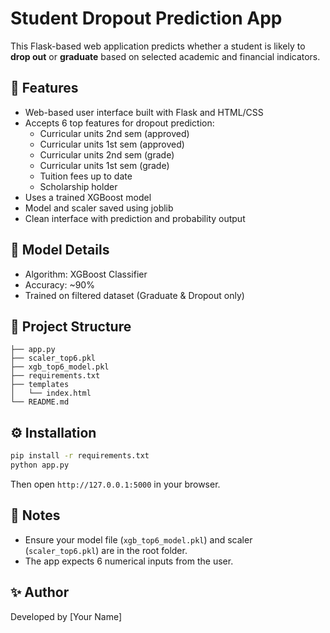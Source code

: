 
# Student Dropout Prediction App

This Flask-based web application predicts whether a student is likely to **drop out** or **graduate** based on selected academic and financial indicators.

## 🚀 Features

- Web-based user interface built with Flask and HTML/CSS
- Accepts 6 top features for dropout prediction:
  - Curricular units 2nd sem (approved)
  - Curricular units 1st sem (approved)
  - Curricular units 2nd sem (grade)
  - Curricular units 1st sem (grade)
  - Tuition fees up to date
  - Scholarship holder
- Uses a trained XGBoost model
- Model and scaler saved using joblib
- Clean interface with prediction and probability output

## 🧠 Model Details

- Algorithm: XGBoost Classifier
- Accuracy: ~90%
- Trained on filtered dataset (Graduate & Dropout only)

## 📂 Project Structure

```
├── app.py
├── scaler_top6.pkl
├── xgb_top6_model.pkl
├── requirements.txt
├── templates
│   └── index.html
└── README.md
```

## ⚙️ Installation

```bash
pip install -r requirements.txt
python app.py
```

Then open `http://127.0.0.1:5000` in your browser.

## 📌 Notes

- Ensure your model file (`xgb_top6_model.pkl`) and scaler (`scaler_top6.pkl`) are in the root folder.
- The app expects 6 numerical inputs from the user.

## ✨ Author

Developed by [Your Name]

